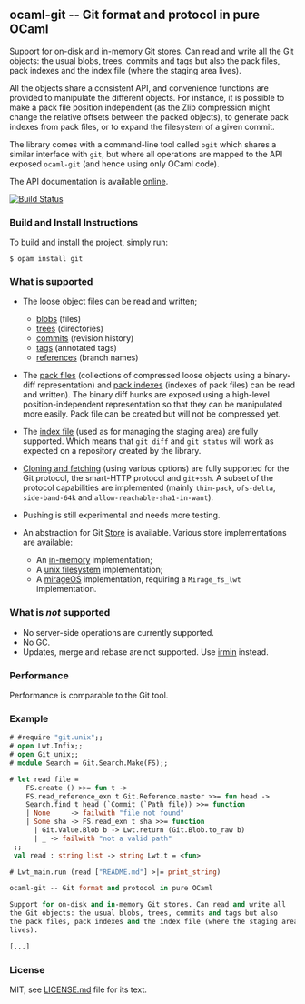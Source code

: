 ## ocaml-git -- Git format and protocol in pure OCaml

Support for on-disk and in-memory Git stores. Can read and write all
the Git objects: the usual blobs, trees, commits and tags but also
the pack files, pack indexes and the index file (where the staging area
lives).

All the objects share a consistent API, and convenience functions are
provided to manipulate the different objects. For instance, it is
possible to make a pack file position independent (as the Zlib
compression might change the relative offsets between the packed
objects), to generate pack indexes from pack files, or to expand
the filesystem of a given commit.

The library comes with a command-line tool called `ogit` which shares
a similar interface with `git`, but where all operations are mapped to
the API exposed `ocaml-git` (and hence using only OCaml code).

The API documentation is available
[online](http://mirage.github.io/ocaml-git/).

[![Build Status](https://travis-ci.org/mirage/ocaml-git.png?branch=master)](https://travis-ci.org/mirage/ocaml-git)

### Build and Install Instructions

To build and install the project, simply run:
```
$ opam install git
```

### What is supported

* The loose object files can be read and written;
  - [blobs](http://mirage.github.io/ocaml-git/Git.Blob.html) (files)
  - [trees](http://mirage.github.io/ocaml-git/Git.Tree.html) (directories)
  - [commits](http://mirage.github.io/ocaml-git/Git.Commit.html) (revision history)
  - [tags](http://mirage.github.io/ocaml-git/Git.Tag.html) (annotated tags)
  - [references](http://mirage.github.io/ocaml-git/Git.Reference.html) (branch names)

* The [pack files](http://mirage.github.io/ocaml-git/Git.Pack.html)
  (collections of compressed loose objects using a binary-diff representation)
  and [pack indexes](http://mirage.github.io/ocaml-git/Git.Pack_index.html)
  (indexes of pack files) can be read and
  written). The binary diff hunks are exposed using a high-level
  position-independent representation so that they can be manipulated
  more easily. Pack file can be created but will not be compressed yet.

* The [index file](http://mirage.github.io/ocaml-git/Git.Index.html)
  (used as for managing the staging area)
  are fully supported. Which means that `git diff` and `git status`
  will work as expected on a repository created by the library.

* [Cloning and fetching](http://mirage.github.io/ocaml-git/Git.Sync.html)
  (using various options) are fully supported for
  the Git protocol, the smart-HTTP protocol and `git+ssh`. A subset
  of the protocol capabilities are implemented (mainly `thin-pack`,
  `ofs-delta`, `side-band-64k` and `allow-reachable-sha1-in-want`).

* Pushing is still experimental and needs more testing.

* An abstraction for Git [Store](http://mirage.github.io/ocaml-git/Git.Store.S.html)
  is available. Various store implementations are available:
  - An [in-memory](http://mirage.github.io/ocaml-git/Git.Memory.html) implementation;
  - A [unix filesystem](http://mirage.github.io/ocaml-git/Git_unix.S.FS.html)
    implementation;
  - A [mirageOS](http://mirage.github.io/ocaml-git/Git_mirage.html) implementation,
    requiring a `Mirage_fs_lwt` implementation.

### What is *not* supported

* No server-side operations are currently supported.
* No GC.
* Updates, merge and rebase are not supported. Use
  [irmin](https://github.com/mirage/irmin) instead.

### Performance

Performance is comparable to the Git tool.

### Example

```ocaml
# #require "git.unix";;
# open Lwt.Infix;;
# open Git_unix;;
# module Search = Git.Search.Make(FS);;

# let read file =
    FS.create () >>= fun t ->
    FS.read_reference_exn t Git.Reference.master >>= fun head ->
    Search.find t head (`Commit (`Path file)) >>= function
    | None     -> failwith "file not found"
    | Some sha -> FS.read_exn t sha >>= function
      | Git.Value.Blob b -> Lwt.return (Git.Blob.to_raw b)
      | _ -> failwith "not a valid path"
 ;;
 val read : string list -> string Lwt.t = <fun>

# Lwt_main.run (read ["README.md"] >|= print_string)

ocaml-git -- Git format and protocol in pure OCaml

Support for on-disk and in-memory Git stores. Can read and write all
the Git objects: the usual blobs, trees, commits and tags but also
the pack files, pack indexes and the index file (where the staging area
lives).

[...]
```

### License

MIT, see [LICENSE.md] file for its text.

[LICENSE.md]: ./LICENSE.md